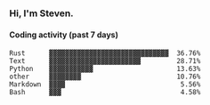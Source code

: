 ### Hi, I'm Steven.

#### Coding activity (past 7 days)
```
Rust      ▓▓▓▓▓▓▓▓▓▓▓▓▓▓▓▓▓▓▓▓▓▓▓▓▓▓▓▓▓▓  36.76%
Text      ▓▓▓▓▓▓▓▓▓▓▓▓▓▓▓▓▓▓▓▓▓▓▓         28.71%
Python    ▓▓▓▓▓▓▓▓▓▓▓                     13.63%
other     ▓▓▓▓▓▓▓▓                        10.76%
Markdown  ▓▓▓▓                             5.56%
Bash      ▓▓▓                              4.58%
```
